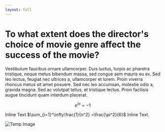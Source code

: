 ```yaml
---
layout: full
---
```


# To what extent does the director's choice of movie genre affect the success of the movie?

Vestibulum faucibus ornare ullamcorper. Duis luctus, turpis ac pharetra tristique, neque metus bibendum massa, sed congue sem mauris eu ex. Sed leo lectus, feugiat nec ultrices a, ullamcorper et lorem. Proin viverra rhoncus metus sit amet posuere. Sed nec leo accumsan, molestie odio a, gravida magna. Sed ac volutpat tellus, et tristique lectus. Proin facilisis augue tincidunt quam interdum placerat.

$$
e^{i \pi} = -1$$

Inline Text $\sum_{i=1}^\infty\frac{1}{n^2} =\frac{\pi^2}{6}$ Inline Text.

![Temp Image](https://i.postimg.cc/sX52PNjZ/image-2023-12-11-214406269.png)